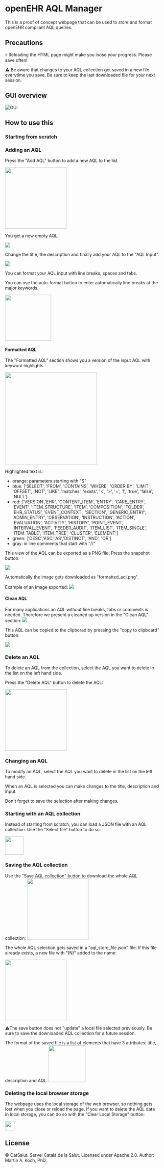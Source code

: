 
# openEHR AQL Manager

This is a proof of concept webpage that can be used to store and format openEHR compliant AQL queries.

## Precautions

💀 Reloading the HTML page might make you loose your progress. Please save often!

⚠️ Be aware that changes to your AQL collection get saved in a new file everytime you save. Be sure to keep the last downloaded file for your next session.

## GUI overview

![GUI](pics/0001.png)

## How to use this

### Starting from scratch
### Adding an AQL
Press the "Add AQL" button to add a new AQL to the list

<img src="pics/0002.png" width="200">

You get a new empty AQL.

<img src="pics/0003.png">

Change the title, the description and finally add your AQL to the "AQL Input".

<img src="pics/0004.png">

You can format your AQL input with line breaks, spaces and tabs. 

You can use the auto-format button to enter automatically line breaks at the major keywords. 

<img src="pics/0007.png" height="150">


#### Formatted AQL
The "Formatted AQL" section shows you a version of the input AQL with keyword highlights.

<img src="pics/0006.png" height="300">

Highlighted text is:
- orange: parameters starting with "$"
- blue: ['SELECT',  'FROM', 'CONTAINS', 'WHERE', 'ORDER BY', 'LIMIT', 'OFFSET', 'NOT', 'LIKE', 'matches', 'exists', '<', '>', '=', '!', 'true', 'false', 'NULL']
- red: ['VERSION','EHR', 'CONTENT_ITEM', 'ENTRY', 'CARE_ENTRY', 'EVENT', 'ITEM_STRUCTURE', 'ITEM', 'COMPOSITION', 'FOLDER', 'EHR_STATUS', 'EVENT_CONTEXT', 'SECTION', 'GENERIC_ENTRY', 'ADMIN_ENTRY', 'OBSERVATION', 'INSTRUCTION', 'ACTION', 'EVALUATION', 'ACTIVITY', 'HISTORY', 'POINT_EVENT', 'INTERVAL_EVENT', 'FEEDER_AUDIT', 'ITEM_LIST', 'ITEM_SINGLE', 'ITEM_TABLE', 'ITEM_TREE', 'CLUSTER', 'ELEMENT']
- green: ['DESC','ASC','AS','DISTINCT', 'AND', 'OR']
- gray: in line comments that start with "//"

This view of the AQL can be exported as a PNG file. Press the snapshot button:

<img src="pics/0015.png">

Automatically the image gets downloaded as "formatted_aql.png".

Example of an image exported:
<img src="pics/formatted_aql.png">


#### Clean AQL
For many applications an AQL without line breaks, tabs or comments is needed. Therefore we present a cleaned up version in the "Clean AQL" section:
<img src="pics/0013.png">

This AQL can be copied to the clipborad by pressing the "copy to clipboard" button:

<img src="pics/0014.png">


### Delete an AQL
To delete an AQL from the collection, select the AQL you want to delete in the list on the left hand side.

Press the "Delete AQL" button to delete the AQL:

<img src="pics/0016.png" width="200">

### Changing an AQL
To modify an AQL, select the AQL you want to delete in the list on the left hand side.

When an AQL is selected you can make changes to the title, description and input.

Don't forget to save the selection after making changes.  

### Starting with an AQL collection
Instead of starting from scratch, you can load a JSON file with an AQL collection. Use the "Select file" button to do so:

<img src="pics/0017.png" height="60">


### Saving the AQL collection
Use the "Save AQL collection" button to download the whole AQL collection:
<img src="pics/0010.png" width="200">

The whole AQL selection gets saved in a "aql_store_file.json" file. If this file already exists, a new file with "(N)" added to the name:

<img src="pics/0011.png" width="200">

⚠️The save button does not "update" a local file selected previsously. Be sure to save the downloaded AQL collection for a future session.

The format of the saved file is a list of elements that have 3 attributes: title, description and AQL:
<img src="pics/0008.png" height="120">


### Deleting the local browser storage
The webpage uses the local storage of the web browser, so nothing gets lost when you close or reload the page. 
If you want to delete the AQL data in local storage, you can do so with the "Clear Local Storage" button:

<img src="pics/0012.png" height="30">




## License
© CatSalut. Servei Català de la Salut. Licensed under Apache 2.0. Author: Martin A. Koch, PhD.